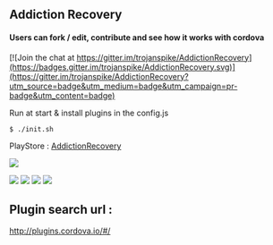 ## Addiction Recovery
#### Users can fork / edit, contribute and see how it works with cordova

[![Join the chat at https://gitter.im/trojanspike/AddictionRecovery](https://badges.gitter.im/trojanspike/AddictionRecovery.svg)](https://gitter.im/trojanspike/AddictionRecovery?utm_source=badge&utm_medium=badge&utm_campaign=pr-badge&utm_content=badge)

Run at start & install plugins in the config.js
```bash
$ ./init.sh
```

PlayStore : [AddictionRecovery](https://play.google.com/store/apps/details?id=uk.co.sites_ignite.AddictionRecovery)

![](https://raw.github.com/trojanspike/AA-finder/photos/AAicon.png)

![](https://raw.github.com/trojanspike/AA-finder/photos/screen-shots/home.png)
![](https://raw.github.com/trojanspike/AA-finder/photos/screen-shots/information.png)
![](https://raw.github.com/trojanspike/AA-finder/photos/screen-shots/settings.png)
![](https://raw.github.com/trojanspike/AA-finder/photos/screen-shots/times-info-map.png)


Plugin search url :
--------------------
http://plugins.cordova.io/#/
